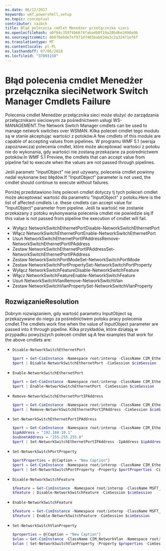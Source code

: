 ```yaml
---
ms.date: 06/12/2017
keywords: wmf,powershell,setup
ms.topic: conceptual
contributor: vaibch
title: Błąd polecenia cmdlet Menedżer przełącznika sieci
ms.openlocfilehash: a0f84c35974b6674faba4b0f19a28bd6e2490a96
ms.sourcegitcommit: 8b076ebde7ef971d7465bab834a3c2a32471ef6f
ms.translationtype: MT
ms.contentlocale: pl-PL
ms.lasthandoff: 07/06/2018
ms.locfileid: "37893158"
---
```

# <a name="network-switch-manager-cmdlets-failure"></a><span data-ttu-id="0791d-103">Błąd polecenia cmdlet Menedżer przełącznika sieci</span><span class="sxs-lookup"><span data-stu-id="0791d-103">Network Switch Manager Cmdlets Failure</span></span>

<span data-ttu-id="0791d-104">Polecenia cmdlet Menedżer przełącznika sieci może służyć do zarządzania przełącznikami sieciowymi za pośrednictwem usługi WS-MANAGEMENT.</span><span class="sxs-lookup"><span data-stu-id="0791d-104">The Network Switch Manager cmdlets can be used to manage network switches over WSMAN.</span></span>
<span data-ttu-id="0791d-105">Kilka poleceń cmdlet tego modułu są w stanie akceptując wartości z potoków.</span><span class="sxs-lookup"><span data-stu-id="0791d-105">A few cmdlets of this module are capable of accepting values from pipelines.</span></span>
<span data-ttu-id="0791d-106">W programu WMF 5.1 (wersja zapoznawcza) polecenia cmdlet, które może akceptować wartości z potoku nie do wykonania, gdy wartości nie zostaną przekazane za pośrednictwem potoków.</span><span class="sxs-lookup"><span data-stu-id="0791d-106">In WMF 5.1 Preview, the cmdlets that can accept value from pipeline fail to execute when the values are not passed through pipelines.</span></span>

<span data-ttu-id="0791d-107">Jeśli parametr "InputObject" nie jest używany, polecenia cmdlet powinny nadal wykonane bez błędów.</span><span class="sxs-lookup"><span data-stu-id="0791d-107">If "InputObject" parameter is not used, the cmdlet should continue to execute without failures.</span></span>

<span data-ttu-id="0791d-108">Poniżej przedstawiono listę poleceń cmdlet dotyczy tj tych poleceń cmdlet może akceptować wartość dla parametru "InputObject" z potoku.</span><span class="sxs-lookup"><span data-stu-id="0791d-108">Here is the list of affected cmdlets i.e. these cmdlets can accept value for "InputObject" parameter from pipeline.</span></span>
<span data-ttu-id="0791d-109">Jeśli ta wartość nie zostanie przekazany z potoku wykonywania polecenia cmdlet nie powiedzie się.</span><span class="sxs-lookup"><span data-stu-id="0791d-109">If this value is not passed from pipeline the execution of cmdlet will fail.</span></span>

- <span data-ttu-id="0791d-110">Wyłącz NetworkSwitchEthernetPort</span><span class="sxs-lookup"><span data-stu-id="0791d-110">Disable-NetworkSwitchEthernetPort</span></span>
- <span data-ttu-id="0791d-111">Włącz NetworkSwitchEthernetPort</span><span class="sxs-lookup"><span data-stu-id="0791d-111">Enable-NetworkSwitchEthernetPort</span></span>
- <span data-ttu-id="0791d-112">Usuń NetworkSwitchEthernetPortIPAddress</span><span class="sxs-lookup"><span data-stu-id="0791d-112">Remove-NetworkSwitchEthernetPortIPAddress</span></span>
- <span data-ttu-id="0791d-113">Zestaw NetworkSwitchEthernetPortIPAddress</span><span class="sxs-lookup"><span data-stu-id="0791d-113">Set-NetworkSwitchEthernetPortIPAddress</span></span>
- <span data-ttu-id="0791d-114">Zestaw NetworkSwitchPortMode</span><span class="sxs-lookup"><span data-stu-id="0791d-114">Set-NetworkSwitchPortMode</span></span>
- <span data-ttu-id="0791d-115">Zestaw NetworkSwitchPortProperty</span><span class="sxs-lookup"><span data-stu-id="0791d-115">Set-NetworkSwitchPortProperty</span></span>
- <span data-ttu-id="0791d-116">Wyłącz NetworkSwitchFeature</span><span class="sxs-lookup"><span data-stu-id="0791d-116">Disable-NetworkSwitchFeature</span></span>
- <span data-ttu-id="0791d-117">Włącz NetworkSwitchFeature</span><span class="sxs-lookup"><span data-stu-id="0791d-117">Enable-NetworkSwitchFeature</span></span>
- <span data-ttu-id="0791d-118">Usuń NetworkSwitchVlan</span><span class="sxs-lookup"><span data-stu-id="0791d-118">Remove-NetworkSwitchVlan</span></span>
- <span data-ttu-id="0791d-119">Zestaw NetworkSwitchVlanProperty</span><span class="sxs-lookup"><span data-stu-id="0791d-119">Set-NetworkSwitchVlanProperty</span></span>

## <a name="resolution"></a><span data-ttu-id="0791d-120">Rozwiązanie</span><span class="sxs-lookup"><span data-stu-id="0791d-120">Resolution</span></span>

<span data-ttu-id="0791d-121">Dobrym rozwiązaniem, gdy wartość parametru InputObject są przekazywane do niego za pośrednictwem potoku pracy polecenia cmdlet.</span><span class="sxs-lookup"><span data-stu-id="0791d-121">The cmdlets work fine when the value of InputObject parameter are passed into it through pipeline.</span></span> <span data-ttu-id="0791d-122">Kilka przykładów, które działają w przypadku powyższych poleceń cmdlet są:</span><span class="sxs-lookup"><span data-stu-id="0791d-122">A few examples that work for the above cmdlets are:</span></span>

- `Disable-NetworkSwitchEthernetPort`

  ```powershell
  $port = Get-CimInstance -Namespace root/interop -ClassName CIM_EthernetPort -CimSession $cimSession | Select-Object -First 1
  $port | Disable-NetworkSwitchEthernetPort -CimSession $cimSession
  ```

- `Enable-NetworkSwitchEthernetPort`

  ```powershell
  $port = Get-CimInstance -Namespace root/interop -ClassName CIM_EthernetPort -CimSession $cimSession | Select-Object -First 1
  $port | Enable-NetworkSwitchEthernetPort -CimSession $cimSession
  ```

- `Remove-NetworkSwitchEthernetPortIPAddress`

  ```powershell
  $port = Get-CimInstance -Namespace root/interop -ClassName CIM_EthernetPort -CimSession $cimSession | Select-Object -First 1
  $port | Remove-NetworkSwitchEthernetPortIPAddress -CimSession $cimSession
  ```

- `Set-NetworkSwitchEthernetPortIPAddress`

  ```powershell
  $port = Get-CimInstance -Namespace root/interop -ClassName CIM_EthernetPort -CimSession $cimSession | Select-Object -First 1
  $ipAddress = "192.168.10.1"
  $subnetAddress = "255.255.255.0"
  $port | Set-NetworkSwitchEthernetPortIPAddress -IpAddress $ipAddress -SubnetAddress $subnetAddress -CimSession $cimSession
  ```

- `Set-NetworkSwitchPortProperty`

  ```powershell
  $portProperties = @{Caption = "New Caption"}
  $port = Get-CimInstance -Namespace root/interop -ClassName CIM_EthernetPort -CimSession $cimSession | Select-Object -First 1
  $port | Set-NetworkSwitchPortProperty -Property $portProperties -CimSession $cimSession
  ```

- `Disable-NetworkSwitchFeature`

  ```powershell
  $feature = Get-CimInstance -Namespace root/interop -ClassName MSFT_Feature -CimSession $cimSession | Select-Object -First 1
  $feature | Disable-NetworkSwitchFeature -CimSession $cimSession
  ```

- `Enable-NetworkSwitchFeature`

  ```powershell
  $feature = Get-CimInstance -Namespace root/interop -ClassName MSFT_Feature -CimSession $cimSession | Select-Object -First 1
  $feature | Enable-NetworkSwitchFeature -CimSession $cimSession
  ```

- `Set-NetworkSwitchVlanProperty`

  ```powershell
  $properties = @{Caption = "New Caption"}
  $vlan = Get-CimInstance -ClassName CIM_NetworkVlan -Namespace root/interop -CimSession $cimSession | Select-Object -First 1
  $vlan | Set-NetworkSwitchVlanProperty -Property $properties -CimSession $cimSession
  ```